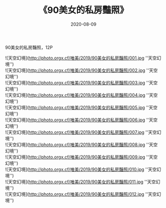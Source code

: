﻿---
layout: post
title:  《90美女的私房豔照》
date:   2020-08-09
img: http://photo.orgx.cf/唯美/2019/90美女的私房豔照/000.jpg
categories: [美女, 清纯, 唯美]
---

90美女的私房豔照，12P



![天空幻境](http://photo.orgx.cf/唯美/2019/90美女的私房豔照/001.jpg ''天空幻境'') <br>
![天空幻境](http://photo.orgx.cf/唯美/2019/90美女的私房豔照/002.jpg ''天空幻境'') <br>
![天空幻境](http://photo.orgx.cf/唯美/2019/90美女的私房豔照/003.jpg ''天空幻境'') <br>
![天空幻境](http://photo.orgx.cf/唯美/2019/90美女的私房豔照/004.jpg ''天空幻境'') <br>
![天空幻境](http://photo.orgx.cf/唯美/2019/90美女的私房豔照/005.jpg ''天空幻境'') <br>
![天空幻境](http://photo.orgx.cf/唯美/2019/90美女的私房豔照/006.jpg ''天空幻境'') <br>
![天空幻境](http://photo.orgx.cf/唯美/2019/90美女的私房豔照/007.jpg ''天空幻境'') <br>
![天空幻境](http://photo.orgx.cf/唯美/2019/90美女的私房豔照/008.jpg ''天空幻境'') <br>
![天空幻境](http://photo.orgx.cf/唯美/2019/90美女的私房豔照/009.jpg ''天空幻境'') <br>
![天空幻境](http://photo.orgx.cf/唯美/2019/90美女的私房豔照/010.jpg ''天空幻境'') <br>
![天空幻境](http://photo.orgx.cf/唯美/2019/90美女的私房豔照/011.jpg ''天空幻境'') <br>
![天空幻境](http://photo.orgx.cf/唯美/2019/90美女的私房豔照/012.jpg ''天空幻境'') <br>